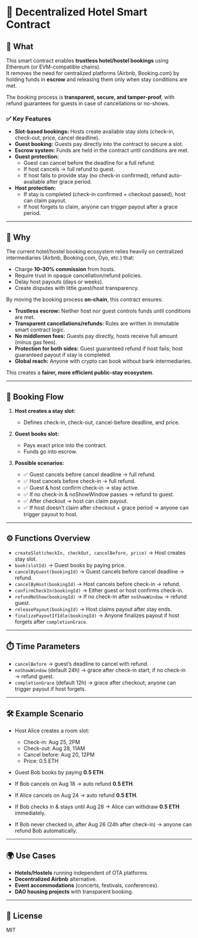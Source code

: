 # 🏨 Decentralized Hotel Smart Contract

## 📌 What

This smart contract enables **trustless hotel/hostel bookings** using Ethereum (or EVM-compatible chains).  
It removes the need for centralized platforms (Airbnb, Booking.com) by holding funds in **escrow** and releasing them only when stay conditions are met.

The booking process is **transparent, secure, and tamper-proof**, with refund guarantees for guests in case of cancellations or no-shows.

### ✅ Key Features

- **Slot-based bookings:** Hosts create available stay slots (check-in, check-out, price, cancel deadline).
- **Guest booking:** Guests pay directly into the contract to secure a slot.
- **Escrow system:** Funds are held in the contract until conditions are met.
- **Guest protection:**
  - Guest can cancel before the deadline for a full refund.
  - If host cancels → full refund to guest.
  - If host fails to provide stay (no check-in confirmed), refund auto-available after grace period.
- **Host protection:**
  - If stay is completed (check-in confirmed + checkout passed), host can claim payout.
  - If host forgets to claim, anyone can trigger payout after a grace period.

---

## 🤔 Why

The current hotel/hostel booking ecosystem relies heavily on centralized intermediaries (Airbnb, Booking.com, Oyo, etc.) that:

- Charge **10–30% commission** from hosts.
- Require trust in opaque cancellation/refund policies.
- Delay host payouts (days or weeks).
- Create disputes with little guest/host transparency.

By moving the booking process **on-chain**, this contract ensures:

- **Trustless escrow:** Neither host nor guest controls funds until conditions are met.
- **Transparent cancellations/refunds:** Rules are written in immutable smart contract logic.
- **No middlemen fees:** Guests pay directly, hosts receive full amount (minus gas fees).
- **Protection for both sides:** Guest guaranteed refund if host fails; host guaranteed payout if stay is completed.
- **Global reach:** Anyone with crypto can book without bank intermediaries.

This creates a **fairer, more efficient public-stay ecosystem**.

---

## 🔄 Booking Flow

1. **Host creates a stay slot:**

   - Defines check-in, check-out, cancel-before deadline, and price.

2. **Guest books slot:**

   - Pays exact price into the contract.
   - Funds go into escrow.

3. **Possible scenarios:**
   - ✅ Guest cancels before cancel deadline → full refund.
   - ✅ Host cancels before check-in → full refund.
   - ✅ Guest & host confirm check-in → stay active.
   - ✅ If no check-in & noShowWindow passes → refund to guest.
   - ✅ After checkout → host can claim payout.
   - ✅ If host doesn’t claim after checkout + grace period → anyone can trigger payout to host.

---

## ⚙️ Functions Overview

- `createSlot(checkIn, checkOut, cancelBefore, price)` → Host creates stay slot.
- `book(slotId)` → Guest books by paying price.
- `cancelByGuest(bookingId)` → Guest cancels before cancel deadline → refund.
- `cancelByHost(bookingId)` → Host cancels before check-in → refund.
- `confirmCheckIn(bookingId)` → Either guest or host confirms check-in.
- `refundNoShow(bookingId)` → If no check-in after `noShowWindow` → refund guest.
- `releasePayout(bookingId)` → Host claims payout after stay ends.
- `finalizePayoutIfIdle(bookingId)` → Anyone finalizes payout if host forgets after `completionGrace`.

---

## ⏱️ Time Parameters

- `cancelBefore` → guest’s deadline to cancel with refund.
- `noShowWindow` (default 24h) → grace after check-in start; if no check-in → refund guest.
- `completionGrace` (default 12h) → grace after checkout; anyone can trigger payout if host forgets.

---

## 🛠️ Example Scenario

- Host Alice creates a room slot:

  - Check-in: Aug 25, 2PM
  - Check-out: Aug 28, 11AM
  - Cancel before: Aug 20, 12PM
  - Price: 0.5 ETH

- Guest Bob books by paying **0.5 ETH**.

- If Bob cancels on Aug 18 → auto refund **0.5 ETH**.
- If Alice cancels on Aug 24 → auto refund **0.5 ETH**.
- If Bob checks in & stays until Aug 28 → Alice can withdraw **0.5 ETH** immediately.
- If Bob never checked in, after Aug 26 (24h after check-in) → anyone can refund Bob automatically.

---

## 🌍 Use Cases

- **Hotels/Hostels** running independent of OTA platforms.
- **Decentralized Airbnb** alternative.
- **Event accommodations** (concerts, festivals, conferences).
- **DAO housing projects** with transparent booking.

---

## 📜 License

MIT
